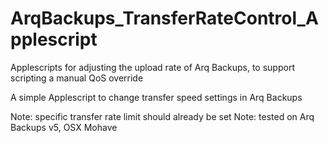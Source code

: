 # ArqBackups_TransferRateControl_Applescript
Applescripts for adjusting the upload rate of Arq Backups, to support scripting a manual QoS override


A simple Applescript to change transfer speed settings in Arq Backups

Note: specific transfer rate limit should already be set
Note: tested on Arq Backups v5, OSX Mohave 
